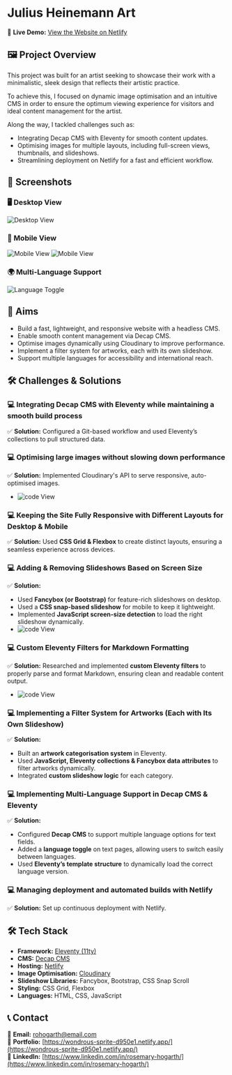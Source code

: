 # Julius Heinemann Art 

🔗 **Live Demo:** [View the Website on Netlify](https://your-netlify-link.netlify.app)  

## 🖼️ Project Overview  

This project was built for an artist seeking to showcase their work with a minimalistic, sleek design that reflects their artistic practice.  

To achieve this, I focused on dynamic image optimisation and an intuitive CMS in order to ensure the optimum viewing experience for visitors and ideal content management for the artist.  

Along the way, I tackled challenges such as:  
- Integrating Decap CMS with Eleventy for smooth content updates.  
- Optimising images for multiple layouts, including full-screen views, thumbnails, and slideshows.  
- Streamlining deployment on Netlify for a fast and efficient workflow.  


## 📸 Screenshots  

### 🖥️ Desktop View  

![Desktop View](screenshots/works.png)  

### 📱 Mobile View  

![Mobile View](screenshots/menu-mobile.png)    ![Mobile View](screenshots/mobile-view.png) 

### 🌍 Multi-Language Support  
![Language Toggle](screenshots/languages.png)  


## 🎯 Aims  
- Build a fast, lightweight, and responsive website with a headless CMS.  
- Enable smooth content management via Decap CMS.  
- Optimise images dynamically using Cloudinary to improve performance.  
- Implement a filter system for artworks, each with its own slideshow.  
- Support multiple languages for accessibility and international reach.  



## 🛠️ Challenges & Solutions  

### 💻 Integrating Decap CMS with Eleventy while maintaining a smooth build process  
✅ **Solution:** Configured a Git-based workflow and used Eleventy’s collections to pull structured data.  

### 💻 Optimising large images without slowing down performance  
✅ **Solution:** Implemented Cloudinary's API to serve responsive, auto-optimised images.   
- ![code View](screenshots/cloudinary.png) 

### 💻 Keeping the Site Fully Responsive with Different Layouts for Desktop & Mobile  
✅ **Solution:** Used **CSS Grid & Flexbox** to create distinct layouts, ensuring a seamless experience across devices.  

### 💻 Adding & Removing Slideshows Based on Screen Size  
✅ **Solution:**  
- Used **Fancybox (or Bootstrap)** for feature-rich slideshows on desktop.  
- Used a **CSS snap-based slideshow** for mobile to keep it lightweight.  
- Implemented **JavaScript screen-size detection** to load the right slideshow dynamically.
- ![code View](screenshots/js-screen-size.png) 

### 💻 Custom Eleventy Filters for Markdown Formatting  
✅ **Solution:** Researched and implemented **custom Eleventy filters** to properly parse and format Markdown, ensuring clean and readable content output. 
- ![code View](screenshots/markdownify-snippet.png) 

### 💻 Implementing a Filter System for Artworks (Each with Its Own Slideshow)  
✅ **Solution:**  
- Built an **artwork categorisation system** in Eleventy.  
- Used **JavaScript, Eleventy collections & Fancybox data attributes** to filter artworks dynamically.  
- Integrated **custom slideshow logic** for each category.  

### 💻 Implementing Multi-Language Support in Decap CMS & Eleventy  
✅ **Solution:**  
- Configured **Decap CMS** to support multiple language options for text fields.  
- Added a **language toggle** on text pages, allowing users to switch easily between languages.  
- Used **Eleventy’s template structure** to dynamically load the correct language version.  

### 💻 Managing deployment and automated builds with Netlify  
✅ **Solution:** Set up continuous deployment with Netlify. 


## 🛠 Tech Stack  

- **Framework:** [Eleventy (11ty)](https://www.11ty.dev/)  
- **CMS:** [Decap CMS](https://www.decapcms.org/)  
- **Hosting:** [Netlify](https://www.netlify.com/)  
- **Image Optimisation:** [Cloudinary](https://cloudinary.com/)  
- **Slideshow Libraries:** Fancybox, Bootstrap, CSS Snap Scroll  
- **Styling:** CSS Grid, Flexbox  
- **Languages:** HTML, CSS, JavaScript  



## 📞 Contact  

📧 **Email:** rohogarth@email.com  
🔗 **Portfolio:** [https://wondrous-sprite-d950e1.netlify.app/](https://wondrous-sprite-d950e1.netlify.app/)  
💼 **LinkedIn:** [https://www.linkedin.com/in/rosemary-hogarth/](https://www.linkedin.com/in/rosemary-hogarth/)  
